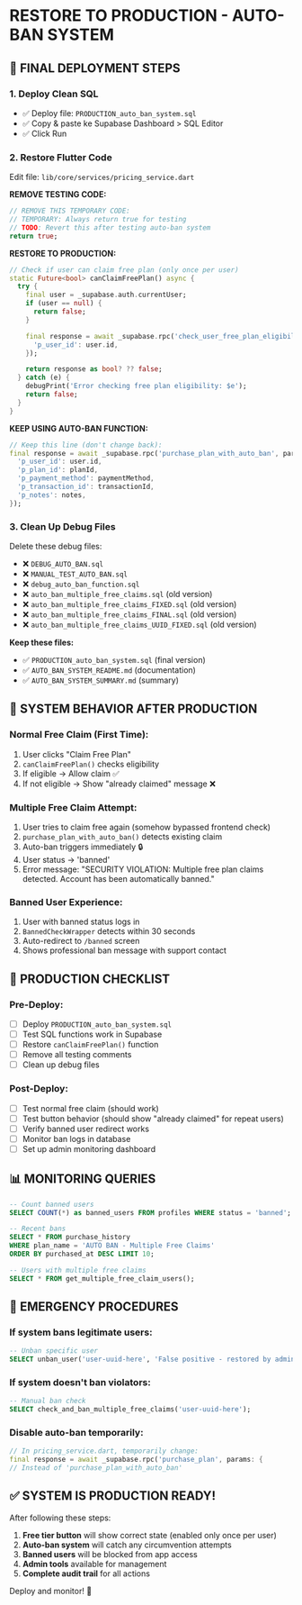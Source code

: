 # RESTORE TO PRODUCTION - AUTO-BAN SYSTEM

## 🎯 FINAL DEPLOYMENT STEPS

### 1. **Deploy Clean SQL**
- ✅ Deploy file: `PRODUCTION_auto_ban_system.sql`
- ✅ Copy & paste ke Supabase Dashboard > SQL Editor
- ✅ Click Run

### 2. **Restore Flutter Code**
Edit file: `lib/core/services/pricing_service.dart`

**REMOVE TESTING CODE:**
```dart
// REMOVE THIS TEMPORARY CODE:
// TEMPORARY: Always return true for testing
// TODO: Revert this after testing auto-ban system
return true;
```

**RESTORE TO PRODUCTION:**
```dart
// Check if user can claim free plan (only once per user)
static Future<bool> canClaimFreePlan() async {
  try {
    final user = _supabase.auth.currentUser;
    if (user == null) {
      return false;
    }

    final response = await _supabase.rpc('check_user_free_plan_eligibility', params: {
      'p_user_id': user.id,
    });

    return response as bool? ?? false;
  } catch (e) {
    debugPrint('Error checking free plan eligibility: $e');
    return false;
  }
}
```

**KEEP USING AUTO-BAN FUNCTION:**
```dart
// Keep this line (don't change back):
final response = await _supabase.rpc('purchase_plan_with_auto_ban', params: {
  'p_user_id': user.id,
  'p_plan_id': planId,
  'p_payment_method': paymentMethod,
  'p_transaction_id': transactionId,
  'p_notes': notes,
});
```

### 3. **Clean Up Debug Files**
Delete these debug files:
- ❌ `DEBUG_AUTO_BAN.sql`
- ❌ `MANUAL_TEST_AUTO_BAN.sql` 
- ❌ `debug_auto_ban_function.sql`
- ❌ `auto_ban_multiple_free_claims.sql` (old version)
- ❌ `auto_ban_multiple_free_claims_FIXED.sql` (old version)
- ❌ `auto_ban_multiple_free_claims_FINAL.sql` (old version)
- ❌ `auto_ban_multiple_free_claims_UUID_FIXED.sql` (old version)

**Keep these files:**
- ✅ `PRODUCTION_auto_ban_system.sql` (final version)
- ✅ `AUTO_BAN_SYSTEM_README.md` (documentation)
- ✅ `AUTO_BAN_SYSTEM_SUMMARY.md` (summary)

## 🔧 **SYSTEM BEHAVIOR AFTER PRODUCTION**

### **Normal Free Claim (First Time):**
1. User clicks "Claim Free Plan"
2. `canClaimFreePlan()` checks eligibility
3. If eligible → Allow claim ✅
4. If not eligible → Show "already claimed" message ❌

### **Multiple Free Claim Attempt:**
1. User tries to claim free again (somehow bypassed frontend check)
2. `purchase_plan_with_auto_ban()` detects existing claim
3. Auto-ban triggers immediately 🔒
4. User status → 'banned'
5. Error message: "SECURITY VIOLATION: Multiple free plan claims detected. Account has been automatically banned."

### **Banned User Experience:**
1. User with banned status logs in
2. `BannedCheckWrapper` detects within 30 seconds
3. Auto-redirect to `/banned` screen
4. Shows professional ban message with support contact

## 🎯 **PRODUCTION CHECKLIST**

### Pre-Deploy:
- [ ] Deploy `PRODUCTION_auto_ban_system.sql`
- [ ] Test SQL functions work in Supabase
- [ ] Restore `canClaimFreePlan()` function
- [ ] Remove all testing comments
- [ ] Clean up debug files

### Post-Deploy:
- [ ] Test normal free claim (should work)
- [ ] Test button behavior (should show "already claimed" for repeat users)
- [ ] Verify banned user redirect works
- [ ] Monitor ban logs in database
- [ ] Set up admin monitoring dashboard

## 📊 **MONITORING QUERIES**

```sql
-- Count banned users
SELECT COUNT(*) as banned_users FROM profiles WHERE status = 'banned';

-- Recent bans
SELECT * FROM purchase_history 
WHERE plan_name = 'AUTO BAN - Multiple Free Claims'
ORDER BY purchased_at DESC LIMIT 10;

-- Users with multiple free claims
SELECT * FROM get_multiple_free_claim_users();
```

## 🚨 **EMERGENCY PROCEDURES**

### If system bans legitimate users:
```sql
-- Unban specific user
SELECT unban_user('user-uuid-here', 'False positive - restored by admin');
```

### If system doesn't ban violators:
```sql
-- Manual ban check
SELECT check_and_ban_multiple_free_claims('user-uuid-here');
```

### Disable auto-ban temporarily:
```dart
// In pricing_service.dart, temporarily change:
final response = await _supabase.rpc('purchase_plan', params: {
// Instead of 'purchase_plan_with_auto_ban'
```

## ✅ **SYSTEM IS PRODUCTION READY!**

After following these steps:
1. **Free tier button** will show correct state (enabled only once per user)
2. **Auto-ban system** will catch any circumvention attempts  
3. **Banned users** will be blocked from app access
4. **Admin tools** available for management
5. **Complete audit trail** for all actions

Deploy and monitor! 🚀
